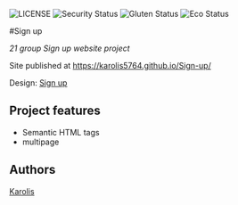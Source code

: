 ![LICENSE](https://img.shields.io/badge/license-MIT-blue.svg?style=flat-square)
![Security Status](https://img.shields.io/security-headers?label=Security&url=https%3A%2F%2Fgithub.com&style=flat-square)
![Gluten Status](https://img.shields.io/badge/Gluten-Free-green.svg)
![Eco Status](https://img.shields.io/badge/ECO-Friendly-green.svg)

#Sign up

_21 group Sign up website project_

Site published at https://karolis5764.github.io/Sign-up/

Design: [Sign up](https://cdn.discordapp.com/attachments/648536139677958156/648860801997996052/day1dr.png)
 
 
 
 
 
 ## Project features
- Semantic HTML tags
- multipage

## Authors
[Karolis](https://github.com/Karolis5764)

